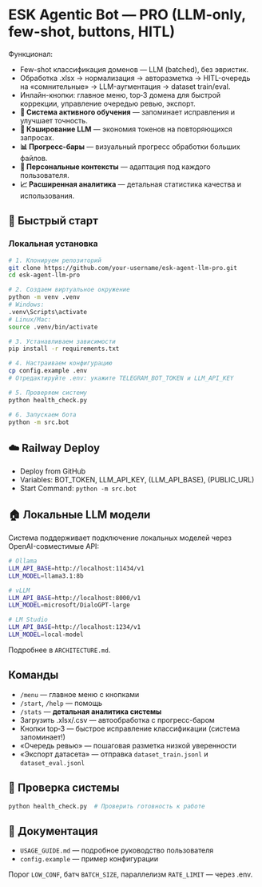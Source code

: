 # ESK Agentic Bot — PRO (LLM-only, few-shot, buttons, HITL)

Функционал:
- Few-shot классификация доменов — LLM (batched), без эвристик.
- Обработка .xlsx → нормализация → авторазметка → HITL-очередь на «сомнительные» → LLM-аугментация → dataset train/eval.
- Инлайн-кнопки: главное меню, top‑3 домена для быстрой коррекции, управление очередью ревью, экспорт.
- **🧠 Система активного обучения** — запоминает исправления и улучшает точность.
- **💾 Кэширование LLM** — экономия токенов на повторяющихся запросах.
- **📊 Прогресс-бары** — визуальный прогресс обработки больших файлов.
- **👤 Персональные контексты** — адаптация под каждого пользователя.
- **📈 Расширенная аналитика** — детальная статистика качества и использования.

## 🚀 Быстрый старт

### Локальная установка
```bash
# 1. Клонируем репозиторий
git clone https://github.com/your-username/esk-agent-llm-pro.git
cd esk-agent-llm-pro

# 2. Создаем виртуальное окружение  
python -m venv .venv
# Windows:
.venv\Scripts\activate
# Linux/Mac:
source .venv/bin/activate

# 3. Устанавливаем зависимости
pip install -r requirements.txt

# 4. Настраиваем конфигурацию
cp config.example .env
# Отредактируйте .env: укажите TELEGRAM_BOT_TOKEN и LLM_API_KEY

# 5. Проверяем систему
python health_check.py

# 6. Запускаем бота
python -m src.bot
```

## ☁️ Railway Deploy
- Deploy from GitHub
- Variables: BOT_TOKEN, LLM_API_KEY, (LLM_API_BASE), (PUBLIC_URL)  
- Start Command: `python -m src.bot`

## 🏠 Локальные LLM модели
Система поддерживает подключение локальных моделей через OpenAI-совместимые API:

```bash
# Ollama
LLM_API_BASE=http://localhost:11434/v1
LLM_MODEL=llama3.1:8b

# vLLM
LLM_API_BASE=http://localhost:8000/v1  
LLM_MODEL=microsoft/DialoGPT-large

# LM Studio
LLM_API_BASE=http://localhost:1234/v1
LLM_MODEL=local-model
```

Подробнее в `ARCHITECTURE.md`.

## Команды
- `/menu` — главное меню с кнопками
- `/start`, `/help` — помощь
- `/stats` — **детальная аналитика системы**
- Загрузить .xlsx/.csv — автообработка с прогресс-баром
- Кнопки top‑3 — быстрое исправление классификации (система запоминает!)
- «Очередь ревью» — пошаговая разметка низкой уверенности
- «Экспорт датасета» — отправка `dataset_train.jsonl` и `dataset_eval.jsonl`

## 🔧 Проверка системы
```bash
python health_check.py  # Проверить готовность к работе
```

## 📖 Документация
- `USAGE_GUIDE.md` — подробное руководство пользователя
- `config.example` — пример конфигурации

Порог `LOW_CONF`, батч `BATCH_SIZE`, параллелизм `RATE_LIMIT` — через .env.
